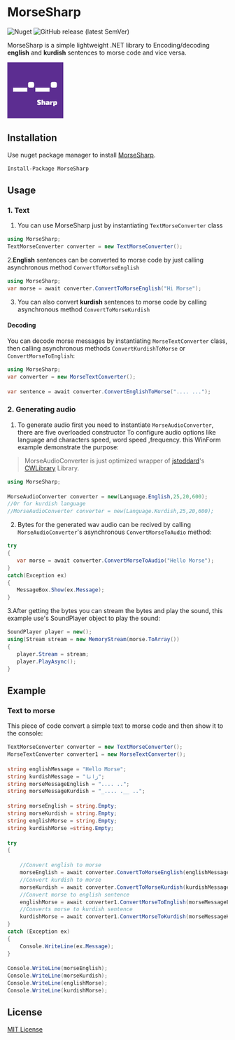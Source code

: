 # MorseSharp
![Nuget](https://img.shields.io/nuget/dt/MorseSharp?logo=nuget)
![GitHub release (latest SemVer)](https://img.shields.io/github/v/release/p6laris/MorseSharp)

MorseSharp is a simple lightweight .NET library to Encoding/decoding  **english** and **kurdish** sentences to morse code and vice versa.

![alt text](https://github.com/p6laris/MorseSharp/blob/master/MorseSharp.png?raw=true)

## Installation
Use nuget package manager to install [MorseSharp](https://www.nuget.org/packages/MorseSharp).
```bash
Install-Package MorseSharp
```
## Usage
### 1. Text
1. You can use MorseSharp just by instantiating `TextMorseConverter` class

```C#
using MorseSharp;
TextMorseConverter converter = new TextMorseConverter();
```
2.__English__ sentences can be converted to morse code by just calling asynchronous method `ConvertToMorseEnglish`

```C#
using MorseSharp;
var morse = await converter.ConvertToMorseEnglish("Hi Morse");
```
3. You can also convert __kurdish__ sentences to morse code by calling asynchronous method `ConvertToMorseKurdish`

#### Decoding
You can decode morse messages by instantiating `MorseTextConverter` class, then calling asynchronous methods `ConvertKurdishToMorse` or `ConvertMorseToEnglish`:

```C#
using MorseSharp;
var converter = new MorseTextConverter();

var sentence = await converter.ConvertEnglishToMorse(".... ...");
```

### 2. Generating audio
1. To generate audio first you need to instantiate ``MorseAudioConverter``, there are five overloaded constructor
To configure audio options like language and characters speed, word speed ,frequency. this WinForm example demonstrate the purpose:
> MorseAudioConverter is just optimized wrapper of [jstoddard](https://github.com/jstoddard)'s [CWLibrary](https://github.com/jstoddard/CWLibrary) Library.
```C#
using MorseSharp;

MorseAudioConverter converter = new(Language.English,25,20,600);
//Or for kurdish language
//MorseAudioConverter converter = new(Language.Kurdish,25,20,600);

```
2. Bytes for the generated wav audio can be recived by calling ``MorseAudioConverter``'s asynchronous ``ConvertMorseToAudio`` method:
```C#
try
{
   var morse = await converter.ConvertMorseToAudio("Hello Morse");
}
catch(Exception ex)
{
   MessageBox.Show(ex.Message);
}
```
3.After getting the bytes you can stream the bytes and play the sound, this example use's SoundPlayer object to play the sound:
```C#
SoundPlayer player = new();
using(Stream stream = new MemoryStream(morse.ToArray())
{
   player.Stream = stream;
   player.PlayAsync();
}
```
## Example 
### Text to morse
This piece of code convert a simple text to morse code and then show it to the console:
```C#
TextMorseConverter converter = new TextMorseConverter();
MorseTextConverter converter1 = new MorseTextConverter();

string englishMessage = "Hello Morse";
string kurdishMessage = "زانا";
string morseMessageEnglish = ".... ..";
string morseMessageKurdish = "_.... .__ ..";

string morseEnglish = string.Empty;
string morseKurdish = string.Empty;
string englishMorse = string.Empty;
string kurdishMorse =string.Empty;

try
{
   
    //Convert english to morse
    morseEnglish = await converter.ConvertToMorseEnglish(englishMessage);
    //Convert kurdish to morse
    morseKurdish = await converter.ConvertToMorseKurdish(kurdishMessage);
    //Convert morse to english sentence
    englishMorse = await converter1.ConvertMorseToEnglish(morseMessageEnglish);
    //Converts morse to kurdish sentence
    kurdishMorse = await converter1.ConvertMorseToKurdish(morseMessageKurdish);
}
catch (Exception ex)
{
    Console.WriteLine(ex.Message);
}

Console.WriteLine(morseEnglish);
Console.WriteLine(morseKurdish);
Console.WriteLine(englishMorse);
Console.WriteLine(kurdishMorse);
```

## License
[MIT License](LICENSE)
